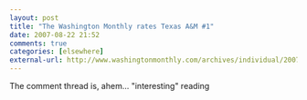 ```yaml
---
layout: post  
title: "The Washington Monthly rates Texas A&M #1"  
date: 2007-08-22 21:52  
comments: true  
categories: [elsewhere]
external-url: http://www.washingtonmonthly.com/archives/individual/2007_08/011908.php
---
```


The comment thread is, ahem... "interesting" reading
